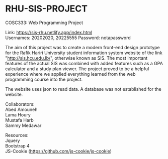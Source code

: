 # RHU-SIS-PROJECT  
  
COSC333: Web Programming Project  

Link: https://sis-rhu.netlify.app/index.html  
Usernames: 20202020, 20225555
Password: notapassword  
  
The aim of this project was to create a modern front-end design prototype for the Rafik Hariri University student information system website of the link "http://sis.hcu.edu.lb/", otherwise known as SIS. The most important features of the actual SIS was combined with added features such as a GPA calculator and a study plan viewer. The project proved to be a helpful experience where we applied everything learned from the web programming course into the project. 

The website uses json to read data. A database was not established for the website.
  
Collaborators:  
Abed Amouneh  
Lama Houry  
Mustafa Harb  
Sammy Medawar  

Resources:  
Jquery  
Bootstrap 4  
JS-Cookie (https://github.com/js-cookie/js-cookie)  
